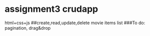 # assignment3 crudapp
html+css+js
##create,read,update,delete movie items list
###To do:
pagination, drag&drop
